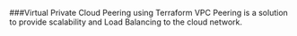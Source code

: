 ###Virtual Private Cloud Peering using Terraform
VPC Peering is a solution to provide scalability and Load Balancing to the cloud network. 
